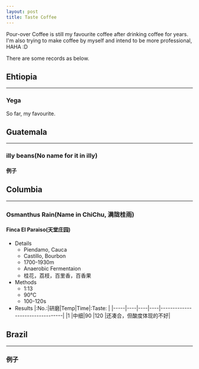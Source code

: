 ```yaml
---
layout: post
title: Taste Coffee
---
```



Pour-over Coffee is still my favourite coffee after drinking coffee for years.
I'm also trying to make coffee by myself and intend to be more professional, HAHA :D

There are some records as below.


## Ehtiopia
---
### Yega
So far, my favourite.


## Guatemala
---
### illy beans(No name for it in illy)
#### 例子


## Columbia
---
### Osmanthus Rain(Name in ChiChu, 满陇桂雨)
#### Finca El Paraiso(天堂庄园)
- Details
    - Piendamo, Cauca
    - Castillo, Bourbon
    - 1700-1930m
    - Anaerobic Fermentaion
    - 桂花，荔枝，百里香，百香果
- Methods
    - 1:13
    - 90°C
    - 100-120s
- Results
|:No.:|研磨|Temp|Time|:Taste:                          |
|-----|----|----|----|---------------------------------|
|1    |中细|90  |120 |还凑合，但酸度体现的不好|


## Brazil
---
### 例子
